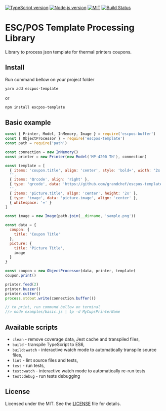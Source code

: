 [![TypeScript version][ts-badge]][typescript-37]
[![Node.js version][nodejs-badge]][nodejs]
[![MIT][license-badge]][LICENSE]
[![Build Status][travis-badge]][travis-ci]

# ESC/POS Template Processing Library

Library to process json template for thermal printers coupons.

## Install

Run command bellow on your project folder

```sh
yarn add escpos-template
```
or
```sh
npm install escpos-template
```

## Basic example
```js
const { Printer, Model, InMemory, Image } = require('escpos-buffer')
const { ObjectProcessor } = require('escpos-template')
const path = require('path')

const connection = new InMemory()
const printer = new Printer(new Model('MP-4200 TH'), connection)

const template = [
  { items: 'coupon.title', align: 'center', style: 'bold+', width: '2x' },
  '',
  { items: 'Qrcode', align: 'right' },
  { type: 'qrcode', data: 'https://github.com/grandchef/escpos-template', align: 'right' },
  '',
  { items: 'picture.title', align: 'center', height: '2x' },
  { type: 'image', data: 'picture.image', align: 'center' },
  { whitespace: '=' }
]

const image = new Image(path.join(__dirname, 'sample.png'))

const data = {
  coupon: {
    title: 'Coupon Title'
  },
  picture: {
    title: 'Picture Title',
    image
  }
}

const coupon = new ObjectProcessor(data, printer, template)
coupon.print()

printer.feed(2)
printer.buzzer()
printer.cutter()
process.stdout.write(connection.buffer())

// to print, run command bellow on terminal
//> node examples/basic.js | lp -d MyCupsPrinterName
```

## Available scripts

+ `clean` - remove coverage data, Jest cache and transpiled files,
+ `build` - transpile TypeScript to ES6,
+ `build:watch` - interactive watch mode to automatically transpile source files,
+ `lint` - lint source files and tests,
+ `test` - run tests,
+ `test:watch` - interactive watch mode to automatically re-run tests
+ `test:debug` - run tests debugging

## License
Licensed under the MIT. See the [LICENSE](https://github.com/grandchef/escpos-template/blob/master/LICENSE) file for details.

[ts-badge]: https://img.shields.io/badge/TypeScript-3.7-blue.svg
[nodejs-badge]: https://img.shields.io/badge/Node.js->=%2010-blue.svg
[nodejs]: https://nodejs.org/dist/latest-v10.x/docs/api/
[travis-badge]: https://travis-ci.org/grandchef/escpos-template.svg?branch=master
[travis-ci]: https://travis-ci.org/grandchef/escpos-template
[typescript]: https://www.typescriptlang.org/
[typescript-37]: https://www.typescriptlang.org/docs/handbook/release-notes/typescript-3-7.html
[license-badge]: https://img.shields.io/badge/license-MIT-blue.svg
[license]: https://github.com/grandchef/escpos-template/blob/master/LICENSE
